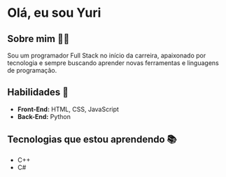 # Olá, eu sou Yuri

## Sobre mim 🙋‍♂️
Sou um programador Full Stack no início da carreira, apaixonado por tecnologia e sempre buscando aprender novas ferramentas e linguagens de programação.

## Habilidades 🌟
- **Front-End:** HTML, CSS, JavaScript
- **Back-End:** Python

## Tecnologias que estou aprendendo 📚
- C++
- C#
